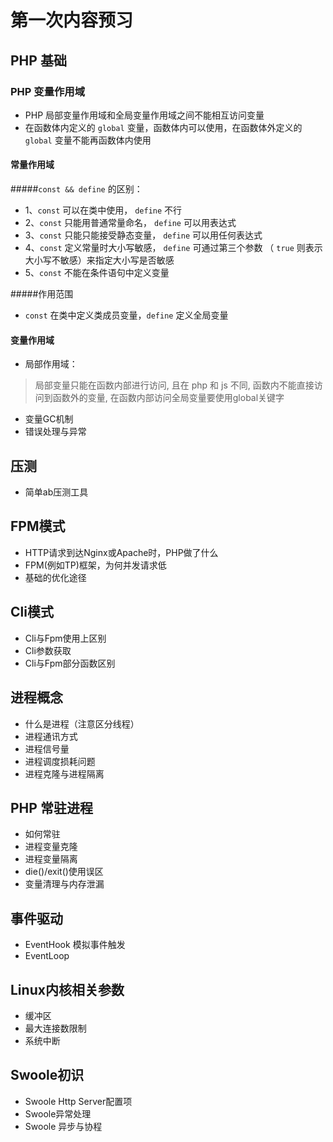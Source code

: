 # 第一次内容预习

## PHP 基础

### PHP 变量作用域
- PHP 局部变量作用域和全局变量作用域之间不能相互访问变量 
- 在函数体内定义的 `global` 变量，函数体内可以使用，在函数体外定义的 `global` 变量不能再函数体内使用

#### 常量作用域

#####`const && define` 的区别：
- 1、`const` 可以在类中使用， `define` 不行
- 2、`const` 只能用普通常量命名， `define` 可以用表达式
- 3、`const` 只能只能接受静态变量， `define` 可以用任何表达式
- 4、`const` 定义常量时大小写敏感， `define` 可通过第三个参数 （ `true` 则表示大小写不敏感）来指定大小写是否敏感
- 5、`const` 不能在条件语句中定义变量

#####作用范围
- `const` 在类中定义类成员变量，`define` 定义全局变量

#### 变量作用域
- 局部作用域：
> 局部变量只能在函数内部进行访问, 且在 php 和 js 不同, 函数内不能直接访问到函数外的变量, 在函数内部访问全局变量要使用global关键字



- 变量GC机制
- 错误处理与异常

## 压测
- 简单ab压测工具

## FPM模式
- HTTP请求到达Nginx或Apache时，PHP做了什么
- FPM(例如TP)框架，为何并发请求低
- 基础的优化途径

## Cli模式
- Cli与Fpm使用上区别
- Cli参数获取
- Cli与Fpm部分函数区别

## 进程概念
- 什么是进程（注意区分线程）
- 进程通讯方式
- 进程信号量
- 进程调度损耗问题
- 进程克隆与进程隔离

## PHP 常驻进程
- 如何常驻
- 进程变量克隆
- 进程变量隔离
- die()/exit()使用误区
- 变量清理与内存泄漏

## 事件驱动
- EventHook 模拟事件触发
- EventLoop

## Linux内核相关参数
- 缓冲区
- 最大连接数限制
- 系统中断

## Swoole初识
- Swoole Http Server配置项
- Swoole异常处理
- Swoole 异步与协程
